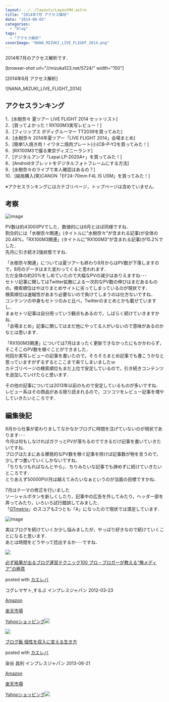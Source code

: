```yaml
---
layout: ../../layouts/LayoutMd.astro
title: "2014年7月 アクセス解析"
date: "2014-08-05"
categories: 
  - "blog"
tags: 
  - "アクセス解析"
coverImage: "NANA_MIZUKI_LIVE_FLIGHT_2014.png"
---
```


2014年7月のアクセス解析です．

\[browser-shot url="//mizuka123.net/5724/" width="150"\]

[2014年6月 アクセス解析]

![NANA_MIZUKI_LIVE_FLIGHT_2014]

## アクセスランキング

1．[水樹奈々 夏ツアー LIVE FLIGHT 2014 セットリスト]  
2．[買ってよかった！RX100M3実写レビュー！]  
3．[フィリップス ボディグルーマー TT2039を買ってみた]  
4．[水樹奈々 2014年夏ツアー「LIVE FLIGHT 2014」会場まとめ]  
5．[簡単1人焼き肉！イワタニ焼肉プレート(小)CB-P-Y2を買ってみた！]  
6．[RX100M3で撮る東京ディズニーランド]  
7．[デジタルアンプ「Lepai LP-2020A+」を買ってみた！]  
8．[Androidタブレットをデジタルフォトフレームにする方法]  
9．[水樹奈々のライブで本人確認はあるの？]  
10．[結局購入(笑)CANON「EF24-70mm F4L IS USM」を買ってみた！]

※アクセスランキングにはカテゴリページ，トップページは含めていません．

## 考察

![image](/wp/images/image.png "image")

PV数は約43000PVでした．数値的には6月とほぼ同様ですね．  
割合的には「水樹奈々関連」(タイトルに”水樹奈々”が含まれる記事)が全体の20.48%，「RX100M3関連」(タイトルに”RX100M3”が含まれる記事)が15.2%でした．  
先月に引き続き2強状態ですね．

「水樹奈々関連」については夏ツアーも終わり8月からはPV数が下落しますので，8月のデータはまた変わってくると思われます．  
ただ全体の約20%をしめていたので大幅なPVの減少はありえますね･･･  
セトリ記事に関してはTwitter拡散による一次的なPV数の伸びはまだあるものの，検索順位はやはりまとめサイトに劣ってしまっているのが現状です．  
検索順位は速報性があまり必要ないので負けてしまうのは仕方ないですね．  
コンテンツの中身もセトリのみと比べ，Twitterのまとめとかも載せていますし．  
まぁセトリ記事は自分用っていう観点もあるので，しばらく続けていきますかね．  
「会場まとめ」記事に関してはまだ他にやってる人がいないので意味があるのかなとは思います．

「RX100M3関連」については7月はまったく更新できなかったにもかかわらず，そこそこのPV数を稼ぐことができました．  
何回か実写レビューの記事を書いたので，そろそろまとめ記事でも書こうかなと思っていますがずるずるとここまで来てしまいましたｗ  
カテゴリページの検索順位もまだ上位で安定しているので，引き続きコンテンツを追加していけたらと思います．

その他の記事については2013年以前のもので安定しているものが多いですね．  
レビュー系はその商品がある限り読まれるので，コツコツをレビュー記事を増やしていきたいところです．

## 編集後記

8月から仕事が変わりましてなかなかブログに時間を注げていないのが現状であります･･･  
今月は何もしなければガクっとPVが落ちるのでできるだけ記事を書いていきたいですね．  
ブログはたまにある爆発的なPV数を稼ぐ記事を除けば記事数が物を言うので，少しずつ書いていくしかないですね．  
「ちりもつもればなんとやら」．ちりみたいな記事でも諦めずに続けていきたいところです．  
とりあえず50000PV/月は越えてみたいなぁというのが当面の目標ですかね．

7月はテーマの修正を行いました  
ソーシャルボタンを新しくしたり，記事中の広告を外してみたり，ヘッダー部を弄ってみたり，いろいろ試行錯誤してみました．  
「[GTmetrix](http://gtmetrix.com/)」のスコアも2つとも「A」になったので現状では満足しています．

![image](/wp/images/image1.png "image")

実はブログを続けていくか少し悩みましたが，やっぱり好きなので続けていくことになると思います．  
あとは時間をどうやって捻出するか･･･ですね．

[![](/wp/images/51hSOK1-1bL._SL160_.jpg)](https://www.amazon.co.jp/exec/obidos/ASIN/4844331779/mizuka123-22/ref=nosim/)

[必ず結果が出るブログ運営テクニック100 プロ・ブロガーが教える“俺メディア"の極意](https://www.amazon.co.jp/exec/obidos/ASIN/4844331779/mizuka123-22/ref=nosim/)

posted with [カエレバ](http://kaereba.com)

コグレマサト,するぷ インプレスジャパン 2012-03-23

[Amazon](http://www.amazon.co.jp/gp/search?keywords=%95K%82%B8%8C%8B%89%CA%82%AA%8Fo%82%E9%83u%83%8D%83O%89%5E%89c%83e%83N%83j%83b%83N100%20%83v%83%8D%81E%83u%83%8D%83K%81%5B%82%AA%8B%B3%82%A6%82%E9%81g%89%B4%83%81%83f%83B%83A%5C%26quot%3B%82%CC%8B%C9%88%D3&__mk_ja_JP=%83J%83%5E%83J%83i&tag=mizuka123-22 "アマゾン")

[楽天市場](http://hb.afl.rakuten.co.jp/hgc/032b53ee.4b34c5ee.0f4a541e.f440145e/?pc=http%3A%2F%2Fsearch.rakuten.co.jp%2Fsearch%2Fmall%2F%25E5%25BF%2585%25E3%2581%259A%25E7%25B5%2590%25E6%259E%259C%25E3%2581%258C%25E5%2587%25BA%25E3%2582%258B%25E3%2583%2596%25E3%2583%25AD%25E3%2582%25B0%25E9%2581%258B%25E5%2596%25B6%25E3%2583%2586%25E3%2582%25AF%25E3%2583%258B%25E3%2583%2583%25E3%2582%25AF100%2520%25E3%2583%2597%25E3%2583%25AD%25E3%2583%25BB%25E3%2583%2596%25E3%2583%25AD%25E3%2582%25AC%25E3%2583%25BC%25E3%2581%258C%25E6%2595%2599%25E3%2581%2588%25E3%2582%258B%25E2%2580%259C%25E4%25BF%25BA%25E3%2583%25A1%25E3%2583%2587%25E3%2582%25A3%25E3%2582%25A2%255C%2526quot%253B%25E3%2581%25AE%25E6%25A5%25B5%25E6%2584%258F%2F-%2Ff.1-p.1-s.1-sf.0-st.A-v.2%3Fx%3D0%26scid%3Daf_ich_link_urltxt%26m%3Dhttp%3A%2F%2Fm.rakuten.co.jp%2F "楽天市場")

[Yahooショッピング![](//ad.jp.ap.valuecommerce.com/servlet/gifbanner?sid=3066752&pid=881990642)](//ck.jp.ap.valuecommerce.com/servlet/referral?sid=3066752&pid=881990642&vc_url=http%3A%2F%2Fshopping.search.yahoo.co.jp%2Fsearch%3FuIv%3Don%26ei%3DUTF-8%26tab_ex%3Dcommerce%26slider%3D0%26va%3D%25E5%25BF%2585%25E3%2581%259A%25E7%25B5%2590%25E6%259E%259C%25E3%2581%258C%25E5%2587%25BA%25E3%2582%258B%25E3%2583%2596%25E3%2583%25AD%25E3%2582%25B0%25E9%2581%258B%25E5%2596%25B6%25E3%2583%2586%25E3%2582%25AF%25E3%2583%258B%25E3%2583%2583%25E3%2582%25AF100%2520%25E3%2583%2597%25E3%2583%25AD%25E3%2583%25BB%25E3%2583%2596%25E3%2583%25AD%25E3%2582%25AC%25E3%2583%25BC%25E3%2581%258C%25E6%2595%2599%25E3%2581%2588%25E3%2582%258B%25E2%2580%259C%25E4%25BF%25BA%25E3%2583%25A1%25E3%2583%2587%25E3%2582%25A3%25E3%2582%25A2%255C%2526quot%253B%25E3%2581%25AE%25E6%25A5%25B5%25E6%2584%258F "Yahooショッピング")

[![](/wp/images/41AmQGGOU-L._SL160_.jpg)](https://www.amazon.co.jp/exec/obidos/ASIN/4844334166/mizuka123-22/ref=nosim/)

[ブログ飯 個性を収入に変える生き方](https://www.amazon.co.jp/exec/obidos/ASIN/4844334166/mizuka123-22/ref=nosim/)

posted with [カエレバ](http://kaereba.com)

染谷 昌利 インプレスジャパン 2013-06-21

[Amazon](http://www.amazon.co.jp/gp/search?keywords=%83u%83%8D%83O%94%D1%20%8C%C2%90%AB%82%F0%8E%FB%93%FC%82%C9%95%CF%82%A6%82%E9%90%B6%82%AB%95%FB&__mk_ja_JP=%83J%83%5E%83J%83i&tag=mizuka123-22 "アマゾン")

[楽天市場](http://hb.afl.rakuten.co.jp/hgc/032b53ee.4b34c5ee.0f4a541e.f440145e/?pc=http%3A%2F%2Fsearch.rakuten.co.jp%2Fsearch%2Fmall%2F%25E3%2583%2596%25E3%2583%25AD%25E3%2582%25B0%25E9%25A3%25AF%2520%25E5%2580%258B%25E6%2580%25A7%25E3%2582%2592%25E5%258F%258E%25E5%2585%25A5%25E3%2581%25AB%25E5%25A4%2589%25E3%2581%2588%25E3%2582%258B%25E7%2594%259F%25E3%2581%258D%25E6%2596%25B9%2F-%2Ff.1-p.1-s.1-sf.0-st.A-v.2%3Fx%3D0%26scid%3Daf_ich_link_urltxt%26m%3Dhttp%3A%2F%2Fm.rakuten.co.jp%2F "楽天市場")

[Yahooショッピング![](//ad.jp.ap.valuecommerce.com/servlet/gifbanner?sid=3066752&pid=881990642)](//ck.jp.ap.valuecommerce.com/servlet/referral?sid=3066752&pid=881990642&vc_url=http%3A%2F%2Fshopping.search.yahoo.co.jp%2Fsearch%3FuIv%3Don%26ei%3DUTF-8%26tab_ex%3Dcommerce%26slider%3D0%26va%3D%25E3%2583%2596%25E3%2583%25AD%25E3%2582%25B0%25E9%25A3%25AF%2520%25E5%2580%258B%25E6%2580%25A7%25E3%2582%2592%25E5%258F%258E%25E5%2585%25A5%25E3%2581%25AB%25E5%25A4%2589%25E3%2581%2588%25E3%2582%258B%25E7%2594%259F%25E3%2581%258D%25E6%2596%25B9 "Yahooショッピング")
